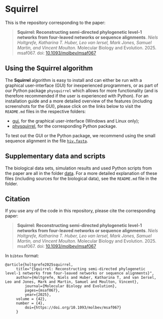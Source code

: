# Squirrel
This is the repository corresponding to the paper: 
> **Squirrel: Reconstructing semi-directed phylogenetic level-1 networks from four-leaved networks or sequence alignments**.
> *Niels Holtgrefe, Katharina T. Huber, Leo van Iersel, Mark Jones, Samuel Martin, and Vincent Moulton.*
> Molecular Biology and Evolution. 2025. msaf067. doi: [10.1093/molbev/msaf067](https://doi.org/10.1093/molbev/msaf067)

## Using the Squirrel algorithm
The **Squirrel** algorithm is easy to install and can either be run with a graphical user-interface (GUI) for inexperienced programmers, or as part of our Python package `physquirrel` which allows for more functionality (and is therefore recommended if the user is experienced with Python). For an installation guide and a more detailed overview of the features (including screenshots for the GUI), please click on the links below to visit the `README.md` files in the respective folders:
- [gui](https://github.com/nholtgrefe/squirrel/tree/main/gui), for the graphical user-interface (Windows and Linux only);
- [physquirrel](https://github.com/nholtgrefe/squirrel/tree/main/physquirrel), for the corresponding Python package.

To test out the GUI or the Python package, we recommend using the small sequence alignment in the file [`hiv.fasta`](https://github.com/nholtgrefe/squirrel/blob/main/data/hiv/hiv.fasta).
## Supplementary data and scripts
The biological data sets, simulation results and used Python scripts from the paper are all in the folder [data](https://github.com/nholtgrefe/squirrel/tree/main/data). For a more detailed explanation of these files (including sources for the biological data), see the `README.md` file in the folder.

## Citation
If you use any of the code in this repository, please cite the corresponding paper:
> **Squirrel: Reconstructing semi-directed phylogenetic level-1 networks from four-leaved networks or sequence alignments**.
> *Niels Holtgrefe, Katharina T. Huber, Leo van Iersel, Mark Jones, Samuel Martin, and Vincent Moulton.*
> Molecular Biology and Evolution. 2025. msaf067. doi: [10.1093/molbev/msaf067](https://doi.org/10.1093/molbev/msaf067)

In `bibtex` format:
```
@article{holtgrefe2025squirrel,
	 title="{Squirrel: Reconstructing semi-directed phylogenetic level-1 networks from four-leaved networks or sequence alignments}", 
	 author={Holtgrefe, Niels and Huber, Katharina T, and van Iersel, Leo and Jones, Mark and Martin, Samuel and Moulton, Vincent},
         journal={Molecular Biology and Evolution},
         pages={msaf067},
         year={2025},
	 volume = {42},
	 number = {4},
         doi={https://doi.org/10.1093/molbev/msaf067}
	 }
```
